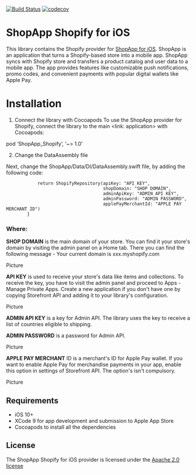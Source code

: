 [![Build Status](https://travis-ci.org/rubygarage/shopapp-shopify-ios.svg?branch=master)](https://travis-ci.org/rubygarage/shopapp-shopify-ios)
[![codecov](https://codecov.io/gh/rubygarage/shopapp-shopify-ios/branch/master/graph/badge.svg)](https://codecov.io/gh/rubygarage/shopapp-shopify-ios)

# ShopApp Shopify for iOS
This library contains the Shopify provider for [ShopApp for iOS](https://github.com/rubygarage/shopapp-ios). ShopApp is an application that turns a Shopify-based store into a mobile app. ShopApp syncs with Shopify store and transfers a product catalog and user data to a mobile app. The app provides features like customizable push notifications, promo codes, and convenient payments with popular digital wallets like Apple Pay.

# Installation
1. Connect the library with Cocoapods
To use the ShopApp provider for Shopify, connect the library to the main <link: application> with Cocoapods:

pod ‘ShopApp_Shopify’, ‘~> 1.0’

2. Change the DataAssembly file

Next, change the ShopApp/Data/DI/DataAssembly.swift file, by adding the following code:

```container.register(Repository.self) { _ in
            return ShopifyRepository(apiKey: "API KEY",
                                     shopDomain: "SHOP DOMAIN",
                                     adminApiKey: "ADMIN API KEY",
                                     adminPassword: "ADMIN PASSWORD",
                                     applePayMerchantId: "APPLE PAY MERCHANT ID")
        }
```

### Where:
**SHOP DOMAIN** is the main domain of your store. You can find it your store's domain by visiting the admin panel on a Home tab. There you can find the following message - Your current domain is xxx.myshopify.com

Picture

**API KEY** is used to receive your store's data like items and collections. To receive the key, you have to visit the admin panel and proceed to Apps - Manage Private Apps. Create a new application if you don't have one by copying Storefront API and adding it to your library's configuration.


Picture

**ADMIN API KEY** is a key for Admin API. The library uses the key to receive a list of countries eligible to shipping.

**ADMIN PASSWORD** is a password for Admin API. 

Picture

**APPLE PAY MERCHANT** ID is a merchant's ID for Apple Pay wallet. If you want to enable Apple Pay for merchandise payments in your app, enable this option in settings of Storefront API. The option's isn't compulsory.

Picture

## Requirements
* iOS 10+
* XCode 9 for app development and submission to Apple App Store
* Cocoapods to install all the dependencies

## License
The ShopApp Shopify for iOS provider is licensed under the [Apache 2.0 license](https://www.apache.org/licenses/LICENSE-2.0)

